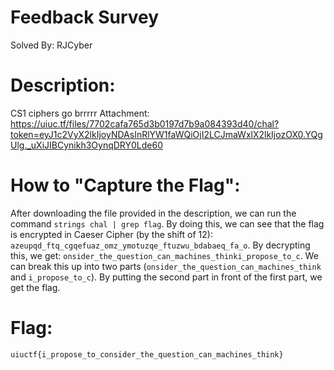 # Feedback Survey
Solved By: RJCyber

# Description:
CS1 ciphers go brrrrr
Attachment: https://uiuc.tf/files/7702cafa765d3b0197d7b9a084393d40/chal?token=eyJ1c2VyX2lkIjoyNDAsInRlYW1faWQiOjI2LCJmaWxlX2lkIjozOX0.YQgUlg._uXiJIBCynikh3OynqDRY0Lde60

# How to "Capture the Flag":
After downloading the file provided in the description, we can run the command ```strings chal | grep flag```. By doing this, we can see that the flag is encrypted in Caeser Cipher (by the shift of 12): ```azeupqd_ftq_cgqefuaz_omz_ymotuzqe_ftuzwu_bdabaeq_fa_o```. By decrypting this, we get: ```onsider_the_question_can_machines_thinki_propose_to_c```. We can break this up into two parts (```onsider_the_question_can_machines_think``` and ```i_propose_to_c```). By putting the second part in front of the first part, we get the flag.

# Flag:
```uiuctf{i_propose_to_consider_the_question_can_machines_think}```
